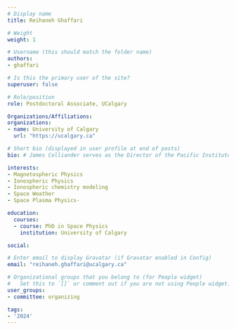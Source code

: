 ```yaml
---
# Display name
title: Reihaneh Ghaffari

# Weight
weight: 1

# Username (this should match the folder name)
authors:
- ghaffari

# Is this the primary user of the site?
superuser: false

# Role/position
role: Postdoctoral Associate, UCalgary

Organizations/Affiliations:
organizations:
- name: University of Calgary
  url: "https://ucalgary.ca"

# Short bio (displayed in user profile at end of posts)
bio: # James Colliander serves as the Director of the Pacific Institute for the Mathematical Sciences.

interests:
- Magnetospheric Physics
- Ionospheric Physics
- Ionospheric chemistry modeling
- Space Weather
- Space Plasma Physics- 

education:
  courses:
  - course: PhD in Space Physics
    institution: University of Calgary

social:

# Enter email to display Gravatar (if Gravatar enabled in Config)
email: "reihaneh.ghaffari@ucalgary.ca"

# Organizational groups that you belong to (for People widget)
#   Set this to `[]` or comment out if you are not using People widget.
user_groups:
- committee: organizing

tags:
- '2024'
---
```

